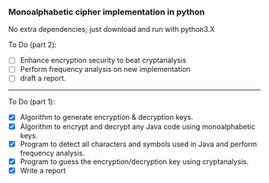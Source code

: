 ### Monoalphabetic cipher implementation in python
No extra dependencies; just download and run with python3.X

To Do (part 2):
- [ ] Enhance encryption security to beat cryptanalysis
- [ ] Perform frequency analysis on new implementation
- [ ] draft a report.
---
To Do (part 1):
- [x] Algorithm to generate encryption & decryption keys.
- [x] Algorithm to encrypt and decrypt any Java code using
    monoalphabetic keys. 
- [x] Program to detect all characters and symbols used in Java 
    and perform frequency analysis.
- [x] Program to guess the encryption/decryption key using 
    cryptanalysis.
- [x] Write a report
